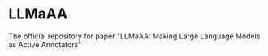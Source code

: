 # LLMaAA
The official repository for paper "LLMaAA: Making Large Language Models as Active Annotators"
